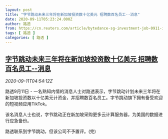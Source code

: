 ```yaml
---
layout: post
title: "字节跳动未来三年将在新加坡投资数十亿美元 招聘数百名员工--消息"
date: 2020-09-11T05:23:24.000Z
author: 路透
from: https://cn.reuters.com/article/bytedance-sg-investment-job-0911-idCNKBS2620H8
tags: [ 路透 ]
categories: [ 路透 ]
---
```

<!--1599801804000-->
[字节跳动未来三年将在新加坡投资数十亿美元 招聘数百名员工--消息](https://cn.reuters.com/article/bytedance-sg-investment-job-0911-idCNKBS2620H8)
------

<div>
<div><i>2020-09-11T04:54:12Z</i></div><p>路透9月11日 - 一名熟知内情的消息人士对路透表示，字节跳动计划未来三年将在新加坡投资数以十亿美元计资金，并招聘数百名员工。字节跳动旗下拥有备受欢迎的短视频应用TikTok。</p><p>该名消息人士也说，字节跳动正在新加坡采购更多云计算服务器，为美国的数据进行应急备份。</p><p>路透联系到字节跳动，但该公司不予置评。(完)</p>
</div>
